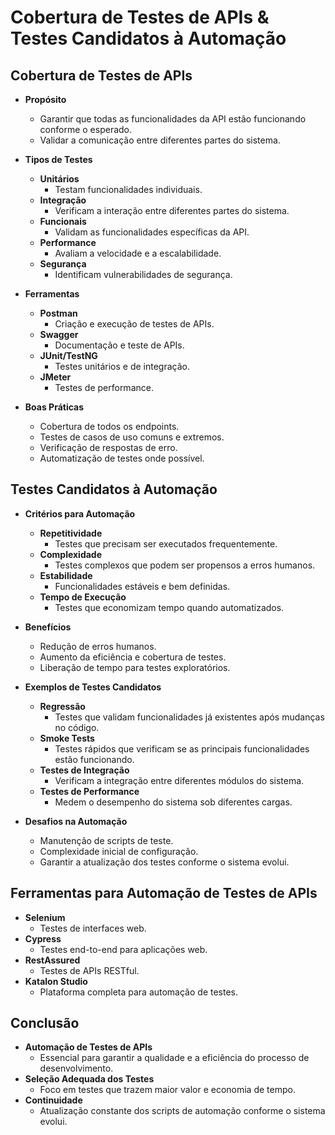 # Cobertura de Testes de APIs & Testes Candidatos à Automação

## Cobertura de Testes de APIs
- **Propósito**
  - Garantir que todas as funcionalidades da API estão funcionando conforme o esperado.
  - Validar a comunicação entre diferentes partes do sistema.

- **Tipos de Testes**
  - **Unitários**
    - Testam funcionalidades individuais.
  - **Integração**
    - Verificam a interação entre diferentes partes do sistema.
  - **Funcionais**
    - Validam as funcionalidades específicas da API.
  - **Performance**
    - Avaliam a velocidade e a escalabilidade.
  - **Segurança**
    - Identificam vulnerabilidades de segurança.

- **Ferramentas**
  - **Postman**
    - Criação e execução de testes de APIs.
  - **Swagger**
    - Documentação e teste de APIs.
  - **JUnit/TestNG**
    - Testes unitários e de integração.
  - **JMeter**
    - Testes de performance.

- **Boas Práticas**
  - Cobertura de todos os endpoints.
  - Testes de casos de uso comuns e extremos.
  - Verificação de respostas de erro.
  - Automatização de testes onde possível.

## Testes Candidatos à Automação
- **Critérios para Automação**
  - **Repetitividade**
    - Testes que precisam ser executados frequentemente.
  - **Complexidade**
    - Testes complexos que podem ser propensos a erros humanos.
  - **Estabilidade**
    - Funcionalidades estáveis e bem definidas.
  - **Tempo de Execução**
    - Testes que economizam tempo quando automatizados.

- **Benefícios**
  - Redução de erros humanos.
  - Aumento da eficiência e cobertura de testes.
  - Liberação de tempo para testes exploratórios.

- **Exemplos de Testes Candidatos**
  - **Regressão**
    - Testes que validam funcionalidades já existentes após mudanças no código.
  - **Smoke Tests**
    - Testes rápidos que verificam se as principais funcionalidades estão funcionando.
  - **Testes de Integração**
    - Verificam a integração entre diferentes módulos do sistema.
  - **Testes de Performance**
    - Medem o desempenho do sistema sob diferentes cargas.

- **Desafios na Automação**
  - Manutenção de scripts de teste.
  - Complexidade inicial de configuração.
  - Garantir a atualização dos testes conforme o sistema evolui.

## Ferramentas para Automação de Testes de APIs
- **Selenium**
  - Testes de interfaces web.
- **Cypress**
  - Testes end-to-end para aplicações web.
- **RestAssured**
  - Testes de APIs RESTful.
- **Katalon Studio**
  - Plataforma completa para automação de testes.

## Conclusão
- **Automação de Testes de APIs**
  - Essencial para garantir a qualidade e a eficiência do processo de desenvolvimento.
- **Seleção Adequada dos Testes**
  - Foco em testes que trazem maior valor e economia de tempo.
- **Continuidade**
  - Atualização constante dos scripts de automação conforme o sistema evolui.
